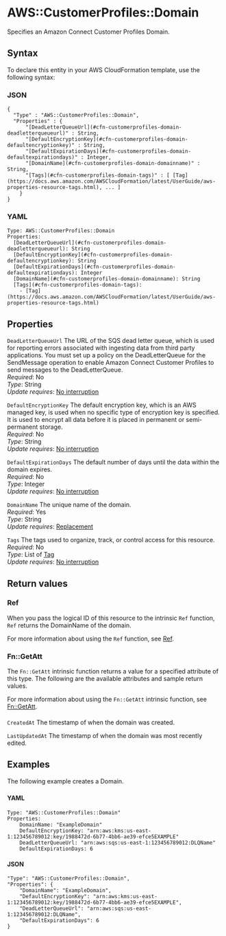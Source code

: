 # AWS::CustomerProfiles::Domain<a name="aws-resource-customerprofiles-domain"></a>

Specifies an Amazon Connect Customer Profiles Domain\.

## Syntax<a name="aws-resource-customerprofiles-domain-syntax"></a>

To declare this entity in your AWS CloudFormation template, use the following syntax:

### JSON<a name="aws-resource-customerprofiles-domain-syntax.json"></a>

```
{
  "Type" : "AWS::CustomerProfiles::Domain",
  "Properties" : {
      "[DeadLetterQueueUrl](#cfn-customerprofiles-domain-deadletterqueueurl)" : String,
      "[DefaultEncryptionKey](#cfn-customerprofiles-domain-defaultencryptionkey)" : String,
      "[DefaultExpirationDays](#cfn-customerprofiles-domain-defaultexpirationdays)" : Integer,
      "[DomainName](#cfn-customerprofiles-domain-domainname)" : String,
      "[Tags](#cfn-customerprofiles-domain-tags)" : [ [Tag](https://docs.aws.amazon.com/AWSCloudFormation/latest/UserGuide/aws-properties-resource-tags.html), ... ]
    }
}
```

### YAML<a name="aws-resource-customerprofiles-domain-syntax.yaml"></a>

```
Type: AWS::CustomerProfiles::Domain
Properties:
  [DeadLetterQueueUrl](#cfn-customerprofiles-domain-deadletterqueueurl): String
  [DefaultEncryptionKey](#cfn-customerprofiles-domain-defaultencryptionkey): String
  [DefaultExpirationDays](#cfn-customerprofiles-domain-defaultexpirationdays): Integer
  [DomainName](#cfn-customerprofiles-domain-domainname): String
  [Tags](#cfn-customerprofiles-domain-tags):
    - [Tag](https://docs.aws.amazon.com/AWSCloudFormation/latest/UserGuide/aws-properties-resource-tags.html)
```

## Properties<a name="aws-resource-customerprofiles-domain-properties"></a>

`DeadLetterQueueUrl` <a name="cfn-customerprofiles-domain-deadletterqueueurl"></a>
The URL of the SQS dead letter queue, which is used for reporting errors associated with ingesting data from third party applications\. You must set up a policy on the DeadLetterQueue for the SendMessage operation to enable Amazon Connect Customer Profiles to send messages to the DeadLetterQueue\.  
_Required_: No  
_Type_: String  
_Update requires_: [No interruption](https://docs.aws.amazon.com/AWSCloudFormation/latest/UserGuide/using-cfn-updating-stacks-update-behaviors.html#update-no-interrupt)

`DefaultEncryptionKey` <a name="cfn-customerprofiles-domain-defaultencryptionkey"></a>
The default encryption key, which is an AWS managed key, is used when no specific type of encryption key is specified\. It is used to encrypt all data before it is placed in permanent or semi\-permanent storage\.  
_Required_: No  
_Type_: String  
_Update requires_: [No interruption](https://docs.aws.amazon.com/AWSCloudFormation/latest/UserGuide/using-cfn-updating-stacks-update-behaviors.html#update-no-interrupt)

`DefaultExpirationDays` <a name="cfn-customerprofiles-domain-defaultexpirationdays"></a>
The default number of days until the data within the domain expires\.  
_Required_: No  
_Type_: Integer  
_Update requires_: [No interruption](https://docs.aws.amazon.com/AWSCloudFormation/latest/UserGuide/using-cfn-updating-stacks-update-behaviors.html#update-no-interrupt)

`DomainName` <a name="cfn-customerprofiles-domain-domainname"></a>
The unique name of the domain\.  
_Required_: Yes  
_Type_: String  
_Update requires_: [Replacement](https://docs.aws.amazon.com/AWSCloudFormation/latest/UserGuide/using-cfn-updating-stacks-update-behaviors.html#update-replacement)

`Tags` <a name="cfn-customerprofiles-domain-tags"></a>
The tags used to organize, track, or control access for this resource\.  
_Required_: No  
_Type_: List of [Tag](https://docs.aws.amazon.com/AWSCloudFormation/latest/UserGuide/aws-properties-resource-tags.html)  
_Update requires_: [No interruption](https://docs.aws.amazon.com/AWSCloudFormation/latest/UserGuide/using-cfn-updating-stacks-update-behaviors.html#update-no-interrupt)

## Return values<a name="aws-resource-customerprofiles-domain-return-values"></a>

### Ref<a name="aws-resource-customerprofiles-domain-return-values-ref"></a>

When you pass the logical ID of this resource to the intrinsic `Ref` function, `Ref` returns the DomainName of the domain\.

For more information about using the `Ref` function, see [Ref](https://docs.aws.amazon.com/AWSCloudFormation/latest/UserGuide/intrinsic-function-reference-ref.html)\.

### Fn::GetAtt<a name="aws-resource-customerprofiles-domain-return-values-fn--getatt"></a>

The `Fn::GetAtt` intrinsic function returns a value for a specified attribute of this type\. The following are the available attributes and sample return values\.

For more information about using the `Fn::GetAtt` intrinsic function, see [Fn::GetAtt](https://docs.aws.amazon.com/AWSCloudFormation/latest/UserGuide/intrinsic-function-reference-getatt.html)\.

#### <a name="aws-resource-customerprofiles-domain-return-values-fn--getatt-fn--getatt"></a>

`CreatedAt` <a name="CreatedAt-fn::getatt"></a>
The timestamp of when the domain was created\.

`LastUpdatedAt` <a name="LastUpdatedAt-fn::getatt"></a>
The timestamp of when the domain was most recently edited\.

## Examples<a name="aws-resource-customerprofiles-domain--examples"></a>

The following example creates a Domain\.

### <a name="aws-resource-customerprofiles-domain--examples--"></a>

#### YAML<a name="aws-resource-customerprofiles-domain--examples----yaml"></a>

```
Type: "AWS::CustomerProfiles::Domain"
Properties:
    DomainName: "ExampleDomain"
    DefaultEncryptionKey: "arn:aws:kms:us-east-1:123456789012:key/1988472d-6b77-4bb6-ae39-efce5EXAMPLE"
    DeadLetterQueueUrl: "arn:aws:sqs:us-east-1:123456789012:DLQName"
    DefaultExpirationDays: 6
```

#### JSON<a name="aws-resource-customerprofiles-domain--examples----json"></a>

```
"Type": "AWS::CustomerProfiles::Domain",
"Properties": {
    "DomainName": "ExampleDomain",
    "DefaultEncryptionKey": "arn:aws:kms:us-east-1:123456789012:key/1988472d-6b77-4bb6-ae39-efce5EXAMPLE",
    "DeadLetterQueueUrl": "arn:aws:sqs:us-east-1:123456789012:DLQName",
    "DefaultExpirationDays": 6
}
```
